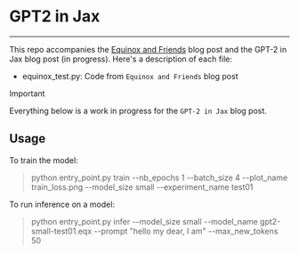 # GPT2 in Jax
---
This repo accompanies the [Equinox and Friends]() blog post and the GPT-2 in Jax blog post (in progress). Here's a description of each file:

* equinox_test.py: Code from `Equinox and Friends` blog post

> [!IMPORTANT]  
> Everything below is a work in progress for the `GPT-2 in Jax` blog post.

## Usage

To train the model:
> python entry_point.py train --nb_epochs 1 --batch_size 4 --plot_name train_loss.png --model_size small --experiment_name test01

To run inference on a model:
> python entry_point.py infer --model_size small --model_name gpt2-small-test01.eqx --prompt "hello my dear, I am" --max_new_tokens 50
